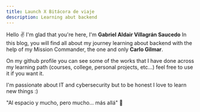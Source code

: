 ```yaml
---
title: Launch X Bitácora de viaje
description: Learning abut backend
---
```


Hello ✌️  I'm glad that you're here, I'm  **Gabriel Aldair Villagrán Saucedo** In this blog, you will find all about my journey learning about backend with the help of my Mission Commander, the one and only **Carlo Gilmar**.

On my github profile you can see some of the works that I have done across my learning path (courses, college, personal projects, etc...) feel free to use it if you want it.

I'm passionate about IT and cybersecurity but to be honest I love to learn new things :)

"Al espacio y mucho, pero mucho... más allá" 🚀
